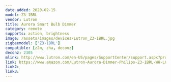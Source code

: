 ```yaml
---
date_added: 2020-02-15
model: Z3-1BRL
vendor: Lutron
title: Aurora Smart Bulb Dimmer
category: remote
supports: action, brightness
image: /assets/images/devices/Lutron_Z3-1BRL.jpg
zigbeemodel: ['Z3-1BRL']
compatible: [z2m, zha, deconz]
deconz: 2305
mlink: http://www.lutron.com/en-US/pages/SupportCenter/support.aspx?productName=Aurora%20smart%20bulb%20dimmer&SECTION=Documents
link: https://www.amazon.com/Lutron-Aurora-Dimmer-Philips-Z3-1BRL-WH-L0/dp/B07RJ14FBS
link2: 
link3: 
---
```




